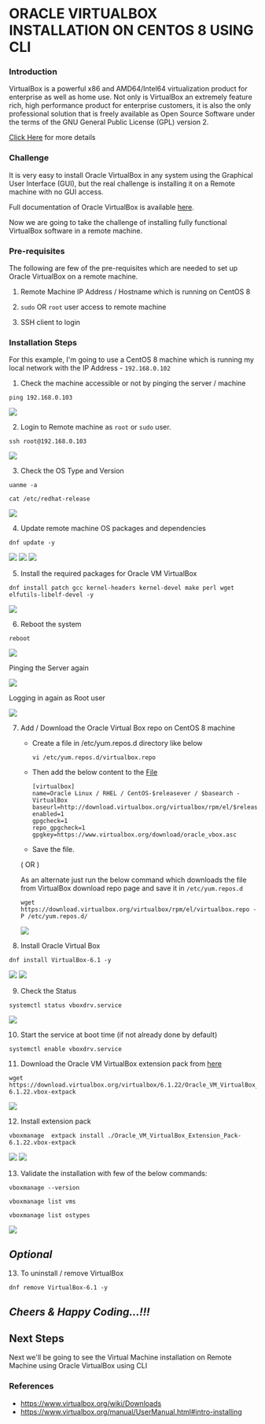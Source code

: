 # ORACLE VIRTUALBOX INSTALLATION ON CENTOS 8 USING CLI

### Introduction

VirtualBox is a powerful x86 and AMD64/Intel64 virtualization product for enterprise as well as home use. Not only is VirtualBox an extremely feature rich, high performance product for enterprise customers, it is also the only professional solution that is freely available as Open Source Software under the terms of the GNU General Public License (GPL) version 2.

[Click Here](https://www.virtualbox.org/) for more details

### Challenge

It is very easy to install Oracle VirtualBox in any system using the Graphical User Interface (GUI), but the real challenge is installing it on a Remote machine with no GUI access.

Full documentation of Oracle VirtualBox is available [here](https://www.virtualbox.org/manual/UserManual.html).

Now we are going to take the challenge of installing fully functional VirtualBox software in a remote machine.

### Pre-requisites

The following are few of the pre-requisites which are needed to set up Oracle VirtualBox on a remote machine.

1. Remote Machine IP Address / Hostname which is running on CentOS 8

2. `sudo` OR `root` user access to remote machine

3. SSH client to login

### Installation Steps

For this example, I'm going to use a CentOS 8 machine which is running my local network with the IP Address - `192.168.0.102`

1. Check the machine accessible or not by pinging the server / machine
   
```
ping 192.168.0.103   
```

<img src="Screenshots/PingRemoteServer.png">

2. Login to Remote machine as `root` or `sudo` user.

```
ssh root@192.168.0.103
```

<img src="Screenshots/SSHRemoteServer.png">

3. Check the OS Type and Version

```
uanme -a

cat /etc/redhat-release
```

<img src="Screenshots/OSTypeAndVersion.png">

4. Update remote machine OS packages and dependencies

```
dnf update -y
```

<img src="Screenshots/Update1.png">
<img src="Screenshots/Update2.png">
<img src="Screenshots/Update3.png">

5. Install the required packages for Oracle VM VirtualBox

```
dnf install patch gcc kernel-headers kernel-devel make perl wget elfutils-libelf-devel -y
```

<img src="Screenshots/Dependency1.png">

6. Reboot the system

```
reboot
```

<img src="Screenshots/Reboot.png">

Pinging the Server again

<img src="Screenshots/PingAfterReboot.png">

Logging in again as Root user

<img src="Screenshots/SSHAfterReboot.png">

7. Add / Download the Oracle Virtual Box repo on CentOS 8 machine

   - Create a file in /etc/yum.repos.d directory like below 
     
        `vi /etc/yum.repos.d/virtualbox.repo`
     
   - Then add the below content to the [File](https://download.virtualbox.org/virtualbox/rpm/el/virtualbox.repo)
      ```
   	  [virtualbox]
   	  name=Oracle Linux / RHEL / CentOS-$releasever / $basearch - VirtualBox
   	  baseurl=http://download.virtualbox.org/virtualbox/rpm/el/$releasever/$basearch
   	  enabled=1
   	  gpgcheck=1
   	  repo_gpgcheck=1
   	  gpgkey=https://www.virtualbox.org/download/oracle_vbox.asc
      ```

   - Save the file.

   ( OR )

   As an alternate just run the below command which downloads the file from VirtualBox download repo page and save it in `/etc/yum.repos.d`
      ```
      wget https://download.virtualbox.org/virtualbox/rpm/el/virtualbox.repo -P /etc/yum.repos.d/
      ```
   <img src="Screenshots/RepoDownload.png">

8. Install Oracle Virtual Box 

```
dnf install VirtualBox-6.1 -y
```

<img src="Screenshots/VirtualBoxInstall1.png">
<img src="Screenshots/VirtualBoxInstall2.png">

9. Check the Status

```
systemctl status vboxdrv.service
```

<img src="Screenshots/VirtualBoxStatus.png">

10. Start the service at boot time (if not already done by default)

```
systemctl enable vboxdrv.service
```

11. Download the Oracle VM VirtualBox extension pack from [here](https://www.virtualbox.org/wiki/Downloads)

```
wget https://download.virtualbox.org/virtualbox/6.1.22/Oracle_VM_VirtualBox_Extension_Pack-6.1.22.vbox-extpack
```

<img src="Screenshots/VirtualBoxExtensionDownload.png">

12. Install extension pack

```
vboxmanage	extpack install ./Oracle_VM_VirtualBox_Extension_Pack-6.1.22.vbox-extpack
```

<img src="Screenshots/VirtualBoxInstall1.png">
<img src="Screenshots/VirtualBoxInstall2.png">

13. Validate the installation with few of the below commands:

```
vboxmanage --version

vboxmanage list vms

vboxmanage list ostypes
```

<img src="Screenshots/ValidateInstall.png">

***Optional***
-
13. To uninstall / remove VirtualBox

```
dnf remove VirtualBox-6.1 -y
```

## ***Cheers & Happy Coding...!!!***

## Next Steps

Next we'll be going to see the Virtual Machine installation on Remote Machine using Oracle VirtualBox using CLI

### References

- https://www.virtualbox.org/wiki/Downloads
- https://www.virtualbox.org/manual/UserManual.html#intro-installing